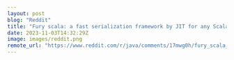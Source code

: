 ```yaml
---
layout: post
blog: "Reddit"
title: "Fury scala: a fast serialization framework by JIT for any Scala 2/3 objects"
date: 2023-11-03T14:32:29Z
image: images/reddit.png
remote_url: "https://www.reddit.com/r/java/comments/17mwg0h/fury_scala_a_fast_serialization_framework_by_jit/"
---
```

